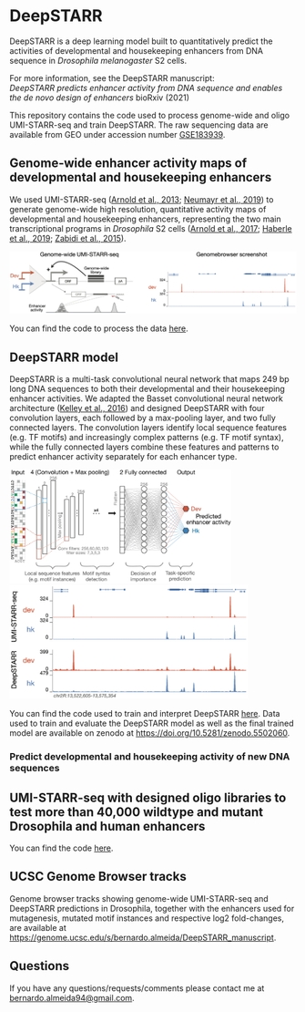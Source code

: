 # DeepSTARR
DeepSTARR is a deep learning model built to quantitatively predict the activities of developmental and housekeeping enhancers from DNA sequence in *Drosophila melanogaster* S2 cells.

For more information, see the DeepSTARR manuscript:  
*DeepSTARR predicts enhancer activity from DNA sequence and enables the de novo design of enhancers* bioRxiv (2021)

This repository contains the code used to process genome-wide and oligo UMI-STARR-seq and train DeepSTARR.
The raw sequencing data are available from GEO under accession number [GSE183939](https://www.ncbi.nlm.nih.gov/geo/query/acc.cgi?acc=GSE183939).

## Genome-wide enhancer activity maps of developmental and housekeeping enhancers
We used UMI-STARR-seq ([Arnold et al., 2013](http://www.sciencemag.org/lookup/doi/10.1126/science.1232542); [Neumayr et al., 2019](https://doi.org/10.1002/cpmb.105)) to generate genome-wide high resolution, quantitative activity maps of developmental and housekeeping enhancers, representing the two main transcriptional programs in *Drosophila* S2 cells ([Arnold et al., 2017](http://dx.doi.org/doi:10.1038/nbt.3739); [Haberle et al., 2019](https://doi.org/10.1038/s41586-019-1210-7); [Zabidi et al., 2015](http://dx.doi.org/10.1038/nature13994)).

<img src="img/gw_UMISTARRseq.png" width="700" style="margin-bottom:0;margin-top:0;"/>

You can find the code to process the data [here](GenomeWide_UMISTARRseq).

## DeepSTARR model

DeepSTARR is a multi-task convolutional neural network that maps 249 bp long DNA sequences to both their developmental and their housekeeping enhancer activities. We adapted the Basset convolutional neural network architecture ([Kelley et al., 2016](https://github.com/davek44/Basset)) and designed DeepSTARR with four convolution layers, each followed by a max-pooling layer, and two fully connected layers. The convolution layers identify local sequence features (e.g. TF motifs) and increasingly complex patterns (e.g. TF motif syntax), while the fully connected layers combine these features and patterns to predict enhancer activity separately for each enhancer type.


<p float="left" style="margin-bottom:0;margin-top:0;">
    <img height="200" src="img/DeepSTARR.png">
    <img height="200" src="img/DeepSTARR_predictions.png">
</p>

You can find the code used to train and interpret DeepSTARR [here](DeepSTARR).
Data used to train and evaluate the DeepSTARR model as well as the final trained model are available on zenodo at https://doi.org/10.5281/zenodo.5502060.

### Predict developmental and housekeeping activity of new DNA sequences



## UMI-STARR-seq with designed oligo libraries to test more than 40,000 wildtype and mutant Drosophila and human enhancers

You can find the code [here](Oligo_UMISTARRseq).




## UCSC Genome Browser tracks
Genome browser tracks showing genome-wide UMI-STARR-seq and DeepSTARR predictions in Drosophila, together with the enhancers used for mutagenesis, mutated motif instances and respective log2 fold-changes, are available at https://genome.ucsc.edu/s/bernardo.almeida/DeepSTARR_manuscript.

## Questions
If you have any questions/requests/comments please contact me at [bernardo.almeida94@gmail.com](mailto:bernardo.almeida94@gmail.com).
